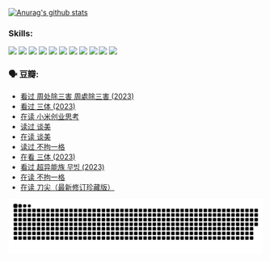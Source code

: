 
[![Anurag's github stats](https://github-readme-stats.vercel.app/api?username=w940853815)](https://github.com/anuraghazra/github-readme-stats)

### Skills:

<code><img height="32" src="https://cdn.jsdelivr.net/npm/simple-icons@v5/icons/python.svg"></code>
<code><img height="32" src="https://cdn.jsdelivr.net/npm/simple-icons@v5/icons/javascript.svg"></code>
<code><img height="32" src="https://cdn.jsdelivr.net/npm/simple-icons@v5/icons/django.svg"></code>
<code><img height="32" src="https://cdn.jsdelivr.net/npm/simple-icons@v5/icons/flask.svg"></code>
<code><img height="32" src="https://cdn.jsdelivr.net/npm/simple-icons@v5/icons/vuetify.svg"></code>
<code><img height="32" src="https://cdn.jsdelivr.net/npm/simple-icons@v5/icons/git.svg"></code>
<code><img height="32" src="https://cdn.jsdelivr.net/npm/simple-icons@v5/icons/docker.svg"></code>
<code><img height="32" src="https://cdn.jsdelivr.net/npm/simple-icons@v5/icons/postgresql.svg"></code>
<code><img height="32" src="https://cdn.jsdelivr.net/npm/simple-icons@v5/icons/elasticsearch.svg"></code>
<code><img height="32" src="https://cdn.jsdelivr.net/npm/simple-icons@v5/icons/macos.svg"></code>
<code><img height="32" src="https://cdn.jsdelivr.net/npm/simple-icons@v5/icons/linux.svg"></code>

### 🗣 豆瓣:

<!-- DOUBAN-ACTIVITIES:START -->
- [看过 周处除三害 周處除三害‎ (2023)](https://www.douban.com/people/136069238/status/4575646701/?_i=13298383)
- [看过 三体‎ (2023)](https://www.douban.com/people/136069238/status/4574263039/?_i=13298383)
- [在读 小米创业思考](https://www.douban.com/people/136069238/status/4572047905/?_i=13298383)
- [读过 谈美](https://www.douban.com/people/136069238/status/4572047629/?_i=13298383)
- [在读 谈美](https://www.douban.com/people/136069238/status/4560861771/?_i=13298383)
- [读过 不拘一格](https://www.douban.com/people/136069238/status/4560861445/?_i=13298383)
- [在看 三体‎ (2023)](https://www.douban.com/people/136069238/status/4558185093/?_i=13298383)
- [看过 超异能族 무빙‎ (2023)](https://www.douban.com/people/136069238/status/4556824186/?_i=13298383)
- [在读 不拘一格](https://www.douban.com/people/136069238/status/4541712161/?_i=13298383)
- [在读 刀尖（最新修订珍藏版）](https://www.douban.com/people/136069238/status/4541711339/?_i=13298383)
<!-- DOUBAN-ACTIVITIES:END -->


![Snake animation](https://raw.githubusercontent.com/w940853815/w940853815/output/github-contribution-grid-snake.svg)

<!--
**w940853815/w940853815** is a ✨ _special_ ✨ repository because its `README.md` (this file) appears on your GitHub profile.

Here are some ideas to get you started:

- 🔭 I’m currently working on ...
- 🌱 I’m currently learning ...
- 👯 I’m looking to collaborate on ...
- 🤔 I’m looking for help with ...
- 💬 Ask me about ...
- 📫 How to reach me: ...
- 😄 Pronouns: ...
- ⚡ Fun fact: ...
-->
